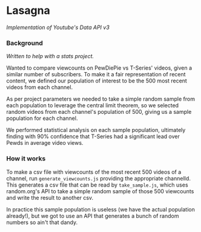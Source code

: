 # Lasagna
_Implementation of Youtube's Data API v3_

### Background
_Written to help with a stats project._

Wanted to compare viewcounts on PewDiePie vs T-Series' videos, given a similar number of subscribers.
To make it a fair representation of recent content, we defined our population of interest to be the 500 most recent videos from each channel.

As per project parameters we needed to take a simple random sample from each population to leverage the central limit theorem,
so we selected random videos from each channel's population of 500, giving us a sample population for each channel.

We performed statistical analysis on each sample population, ultimately finding with 90% confidence that T-Series had a significant lead over Pewds in average video views.


### How it works
To make a csv file with viewcounts of the most recent 500 videos of a channel, run `generate_viewcounts.js` providing the appropriate channelId.
This generates a csv file that can be read by `take_sample.js`, which uses random.org's API to take a simple random sample of those 500 viewcounts and write the result to another csv.

In practice this sample population is useless (we have the actual population already!), but we got to use an API that generates a bunch of random numbers so ain't that dandy.
